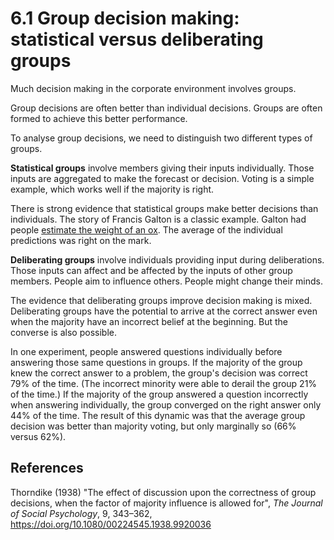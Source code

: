 # 6.1 Group decision making: statistical versus deliberating groups

Much decision making in the corporate environment involves groups.

Group decisions are often better than individual decisions. Groups are often formed to achieve this better performance.

To analyse group decisions, we need to distinguish two different types of groups.

**Statistical groups** involve members giving their inputs individually. Those inputs are aggregated to make the forecast or decision. Voting is a simple example, which works well if the majority is right.

There is strong evidence that statistical groups make better decisions than individuals. The story of Francis Galton is a classic example. Galton had people [estimate the weight of an ox](https://en.m.wikipedia.org/wiki/Francis_Galton#Variance_and_standard_deviation). The average of the individual predictions was right on the mark.

**Deliberating groups** involve individuals providing input during deliberations. Those inputs can affect and be affected by the inputs of other group members. People aim to influence others. People might change their minds.

The evidence that deliberating groups improve decision making is mixed. Deliberating groups have the potential to arrive at the correct answer even when the majority have an incorrect belief at the beginning. But the converse is also possible.

In one experiment, people answered questions individually before answering those same questions in groups. If the majority of the group knew the correct answer to a problem, the group's decision was correct 79% of the time. (The incorrect minority were able to derail the group 21% of the time.) If the majority of the group answered a question incorrectly when answering individually, the group converged on the right answer only 44% of the time. The result of this dynamic was that the average group decision was better than majority voting, but only marginally so (66% versus 62%).

## References

Thorndike (1938) "The effect of discussion upon the correctness of group decisions, when the factor of majority influence is allowed for", *The Journal of Social Psychology*, 9, 343–362, https://doi.org/10.1080/00224545.1938.9920036